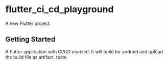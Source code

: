 # flutter_ci_cd_playground

A new Flutter project.

## Getting Started

A flutter application with CI/CD enabled. It will build for android and upload the build file as artifact.
teste
